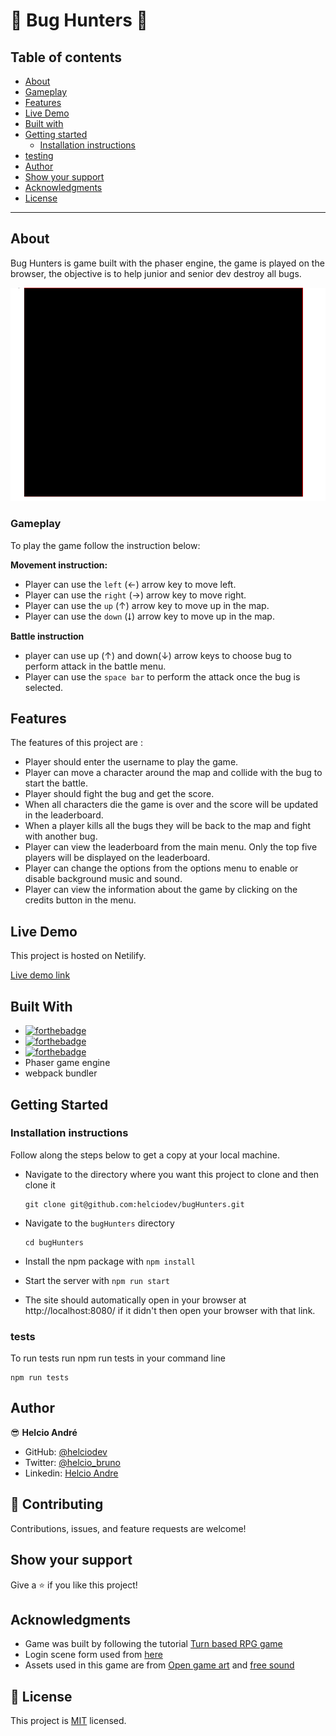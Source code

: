 # 🐛 Bug Hunters 🐞

## Table of contents

- [About](#about)
- [Gameplay](#how-to-play)
- [Features](#features)
- [Live Demo](#live-demo)
- [Built with](#built-with)
- [Getting started](#getting-started)
  - [Installation instructions](#installation-instructions)
- [testing](#tests)
- [Author](#author)
- [Show your support](#show-your-support)
- [Acknowledgments](#acknowledgments)
- [License](#-license)

---

## About

Bug Hunters is game built with the phaser engine, the game is played on the browser, the objective is to help junior and senior dev destroy all bugs.

![Screenshot-main-page](src/assets/bugHunter.gif)

### Gameplay

To play the game follow the instruction below:

**Movement instruction:**
- Player can use the `left` (&#8592;) arrow key to move left.
- Player can use the `right` (&#8594;) arrow key to move right.
- Player can use the `up` (&#8593;) arrow key to move up in the map.
- Player can use the `down` (&#11107;) arrow key to move up in the map.

**Battle instruction**
- player can use up (&#8593;) and down(&#8595;) arrow keys to choose bug to perform attack in  the battle menu.
- Player can use the `space bar` to perform the attack once the bug is selected.

## Features

The features of this project are :

- Player should enter the username to play the game.
- Player can move a character around the map and collide with the bug to start the battle.
- Player should fight the bug and get the score.
- When all characters die the game is over and the score will be updated in the leaderboard.
- When a player kills all the bugs they will be back to the map and fight with another bug.
- Player can view the leaderboard from the main menu. Only the top five players will be displayed on the leaderboard.
- Player can change the options from the options menu to enable or disable background music and sound.
- Player can view the information about the game by clicking on the credits button in the menu.

## Live Demo

This project is hosted on Netilify.

[Live demo link](https://bughunters.netlify.app/)

## Built With

- [![forthebadge](https://forthebadge.com/images/badges/made-with-javascript.svg)](https://forthebadge.com)
- [![forthebadge](https://forthebadge.com/images/badges/uses-html.svg)](https://forthebadge.com)
- [![forthebadge](https://forthebadge.com/images/badges/uses-css.svg)](https://forthebadge.com)
- Phaser game engine
- webpack bundler

## Getting Started

### Installation instructions

Follow along the steps below to get a copy at your local machine.

- Navigate to the directory where you want this project to clone and then clone it

  ```
  git clone git@github.com:helciodev/bugHunters.git
  ```

- Navigate to the `bugHunters` directory

  ```
  cd bugHunters
  ```

- Install the npm package with `npm install`
- Start the server with `npm run start`
- The site should automatically open in your browser at http://localhost:8080/ if it didn't then open your browser with that link.

### tests
 To run tests run npm run tests in your command line
  ``` 
  npm run tests
   ```
## Author

😎 **Helcio André**

- GitHub: [@helciodev](https://github.com/helciodev)
- Twitter: [@helcio_bruno](https://twitter.com/helcio_bruno)
- Linkedin: [Helcio Andre](https://www.linkedin.com/in/helcio-andre/)

## 🤝 Contributing

Contributions, issues, and feature requests are welcome!

## Show your support

Give a ⭐️ if you like this project!

## Acknowledgments

- Game was built by following the tutorial [Turn based RPG game](https://gamedevacademy.org/how-to-create-a-turn-based-rpg-game-in-phaser-3-part-1/)
- Login scene form used from [here](https://github.com/photonstorm/phaser3-examples/blob/master/public/assets/text/loginform.html)
- Assets used in this game are from [Open game art](https://opengameart.org/) and [free sound](https://freesound.org/)


## 📝 License

This project is [MIT](./LICENSE) licensed.
